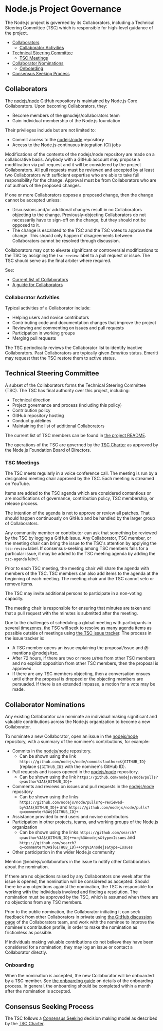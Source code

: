 # Node.js Project Governance

The Node.js project is governed by its Collaborators, including a Technical
Steering Committee (TSC) which is responsible for high-level guidance of the
project.

<!-- TOC -->

- [Collaborators](#collaborators)
  - [Collaborator Activities](#collaborator-activities)
- [Technical Steering Committee](#technical-steering-committee)
  - [TSC Meetings](#tsc-meetings)
- [Collaborator Nominations](#collaborator-nominations)
  - [Onboarding](#onboarding)
- [Consensus Seeking Process](#consensus-seeking-process)

<!-- /TOC -->

## Collaborators

The [nodejs/node][] GitHub repository is maintained by Node.js Core
Collaborators. Upon becoming Collaborators, they:

* Become members of the @nodejs/collaborators team
* Gain individual membership of the Node.js foundation

Their privileges include but are not limited to:

* Commit access to the [nodejs/node][] repository
* Access to the Node.js continuous integration (CI) jobs

Modifications of the contents of the nodejs/node repository are made on
a collaborative basis. Anybody with a GitHub account may propose a
modification via pull request and it will be considered by the project
Collaborators. All pull requests must be reviewed and accepted by at least two
Collaborators with sufficient expertise who are able to take full
responsibility for the change. Approval must be from Collaborators who are not
authors of the proposed changes.

If one or more Collaborators oppose a proposed change, then the change cannot
be accepted unless:

* Discussions and/or additional changes result in no Collaborators objecting to
  the change. Previously-objecting Collaborators do not necessarily have to
  sign-off on the change, but they should not be opposed to it.
* The change is escalated to the TSC and the TSC votes to approve the change.
  This should only happen if disagreements between Collaborators cannot be
  resolved through discussion.

Collaborators may opt to elevate significant or controversial modifications to
the TSC by assigning the `tsc-review` label to a pull request or issue. The
TSC should serve as the final arbiter where required.

See:

* [Current list of Collaborators](./README.md#current-project-team-members)
* [A guide for Collaborators](./COLLABORATOR_GUIDE.md)

### Collaborator Activities

Typical activities of a Collaborator include:

* Helping users and novice contributors
* Contributing code and documentation changes that improve the project
* Reviewing and commenting on issues and pull requests
* Participation in working groups
* Merging pull requests

The TSC periodically reviews the Collaborator list to identify inactive
Collaborators. Past Collaborators are typically given _Emeritus_ status. Emeriti
may request that the TSC restore them to active status.

## Technical Steering Committee

A subset of the Collaborators forms the Technical Steering Committee (TSC).
The TSC has final authority over this project, including:

* Technical direction
* Project governance and process (including this policy)
* Contribution policy
* GitHub repository hosting
* Conduct guidelines
* Maintaining the list of additional Collaborators

The current list of TSC members can be found in
[the project README](./README.md#current-project-team-members).

The operations of the TSC are governed by the [TSC Charter][] as approved by
the Node.js Foundation Board of Directors.

### TSC Meetings

The TSC meets regularly in a voice conference call. The meeting is run by a
designated meeting chair approved by the TSC. Each meeting is streamed on
YouTube.

Items are added to the TSC agenda which are considered contentious or
are modifications of governance, contribution policy, TSC membership,
or release process.

The intention of the agenda is not to approve or review all patches.
That should happen continuously on GitHub and be handled by the larger
group of Collaborators.

Any community member or contributor can ask that something be reviewed
by the TSC by logging a GitHub issue. Any Collaborator, TSC member, or the
meeting chair can bring the issue to the TSC's attention by applying the
`tsc-review` label. If consensus-seeking among TSC members fails for a
particular issue, it may be added to the TSC meeting agenda by adding the
`tsc-agenda` label.

Prior to each TSC meeting, the meeting chair will share the agenda with
members of the TSC. TSC members can also add items to the agenda at the
beginning of each meeting. The meeting chair and the TSC cannot veto or remove
items.

The TSC may invite additional persons to participate in a non-voting capacity.

The meeting chair is responsible for ensuring that minutes are taken and that a
pull request with the minutes is submitted after the meeting.

Due to the challenges of scheduling a global meeting with participants in
several timezones, the TSC will seek to resolve as many agenda items as possible
outside of meetings using
[the TSC issue tracker](https://github.com/nodejs/TSC/issues). The process in
the issue tracker is:

* A TSC member opens an issue explaining the proposal/issue and @-mentions
  @nodejs/tsc.
* After 72 hours, if there are two or more `LGTM`s from other TSC members and no
  explicit opposition from other TSC members, then the proposal is approved.
* If there are any TSC members objecting, then a conversation ensues until
  either the proposal is dropped or the objecting members are persuaded. If
  there is an extended impasse, a motion for a vote may be made.

## Collaborator Nominations

Any existing Collaborator can nominate an individual making significant
and valuable contributions across the Node.js organization to become a new
Collaborator.

To nominate a new Collaborator, open an issue in the [nodejs/node][]
repository, with a summary of the nominee's contributions, for example:

* Commits in the [nodejs/node][] repository.
  * Can be shown using the link
    `https://github.com/nodejs/node/commits?author=${GITHUB_ID}`
    (replace `${GITHUB_ID}` with the nominee's GitHub ID).
* Pull requests and issues opened in the [nodejs/node][] repository.
  * Can be shown using the link
    `https://github.com/nodejs/node/pulls?q=author%3A${GITHUB_ID}+`
* Comments and reviews on issues and pull requests in the
  [nodejs/node][] repository
  * Can be shown using the links
    `https://github.com/nodejs/node/pulls?q=reviewed-by%3A${GITHUB_ID}+`
    and `https://github.com/nodejs/node/pulls?q=commenter%3A${GITHUB_ID}+`
* Assistance provided to end users and novice contributors
* Participation in other projects, teams, and working groups of the
  Node.js organization
  * Can be shown using the links
  `https://github.com/search?q=author%3A${GITHUB_ID}++org%3Anodejs&type=Issues`
    and
`https://github.com/search?q=commenter%3A${GITHUB_ID}++org%3Anodejs&type=Issues`
* Other participation in the wider Node.js community

Mention @nodejs/collaborators in the issue to notify other Collaborators about
the nomination.

If there are no objections raised by any Collaborators one week after
the issue is opened, the nomination will be considered as accepted.
Should there be any objections against the nomination, the TSC is responsible
for working with the individuals involved and finding a resolution.
The nomination must be approved by the TSC, which is assumed when there are no
objections from any TSC members.

Prior to the public nomination, the Collaborator initiating it can seek
feedback from other Collaborators in private using
[the GitHub discussion page][collaborators-discussions] of the
Collaborators team, and work with the nominee to improve the nominee's
contribution profile, in order to make the nomination as frictionless
as possible.

If individuals making valuable contributions do not believe they have been
considered for a nomination, they may log an issue or contact a Collaborator
directly.

### Onboarding

When the nomination is accepted, the new Collaborator will be onboarded
by a TSC member. See [the onboarding guide](./doc/onboarding.md) on
details of the onboarding process. In general, the onboarding should be
completed within a month after the nomination is accepted.

## Consensus Seeking Process

The TSC follows a [Consensus Seeking][] decision making model as described by
the [TSC Charter][].

[collaborators-discussions]: https://github.com/orgs/nodejs/teams/collaborators/discussions
[Consensus Seeking]: https://en.wikipedia.org/wiki/Consensus-seeking_decision-making
[TSC Charter]: https://github.com/nodejs/TSC/blob/master/TSC-Charter.md
[nodejs/node]: https://github.com/nodejs/node
